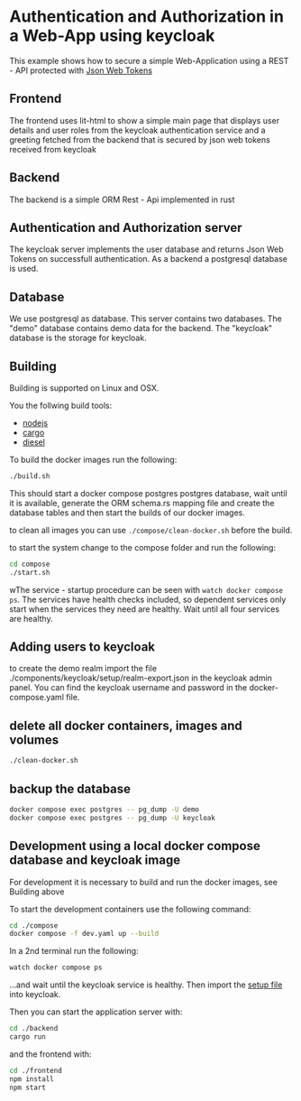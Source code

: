 # Authentication and Authorization in a Web-App using keycloak

This example shows how to secure a simple Web-Application using a REST - API protected with [Json Web Tokens](https://jwt.io/)


## Frontend

The frontend uses lit-html to show a simple main page that displays user details and user roles from the keycloak authentication service and a greeting fetched from the backend that is secured by json web tokens received from keycloak

## Backend

The backend is a simple ORM Rest - Api implemented in rust

## Authentication and Authorization server

The keycloak server implements the user database and returns Json Web Tokens on successfull authentication. As a backend a postgresql database is used.

## Database

We use postgresql as database. This server contains two databases. The "demo" database contains demo data for the backend. The "keycloak" database is the storage for keycloak.


## Building

Building is supported on Linux and OSX.

You the follwing build tools:
- [nodejs](https://nodejs.org/)
- [cargo](https://doc.rust-lang.org/stable/cargo/index.html)
- [diesel](https://diesel.rs/)


To build the docker images run the following:
```bash
./build.sh
```
This should start a docker compose postgres postgres database, wait until it is available, 
generate the ORM schema.rs mapping file and create the database tables and then start the builds of our docker images.

to clean all images you can use ```./compose/clean-docker.sh``` before the build.

to start the system change to the compose folder and run the following:
```bash
cd compose
./start.sh
```
wThe service - startup procedure can be seen with ```watch docker compose ps```.
The services have health checks included, so dependent services only start when the services they need are healthy. Wait until all four services are healthy.

## Adding users to keycloak

to create the demo realm import the file ./components/keycloak/setup/realm-export.json in the keycloak admin panel. You can find the keycloak username and password in the docker-compose.yaml file.

## delete all docker containers, images and volumes

```bash
./clean-docker.sh
```

## backup the database

```bash
docker compose exec postgres -- pg_dump -U demo
docker compose exec postgres -- pg_dump -U keycloak
```

## Development using a local docker compose database and keycloak image

For development it is necessary to build and run the docker images, see Building above


To start the development containers use the following command:
```bash
cd ./compose
docker compose -f dev.yaml up --build
```

In a 2nd terminal run the following: 
```bash
watch docker compose ps
```
...and wait until the keycloak service is healthy. Then import the [setup file](./compose/keycloak/setup/realm-export.json) into keycloak.  

Then you can start the application server with:
```bash
cd ./backend
cargo run
```
and the frontend with:

```bash
cd ./frontend
npm install
npm start
```



